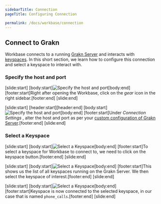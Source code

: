 ```yaml
---
sidebarTitle: Connection
pageTitle: Configuring Connection

permalink: /docs/workbase/connection
---
```


<!-- 1.5
## Preferences
The preferences panel in Workbase allows us to manage [Keyspaces](/docs/management/keyspace) as well as configuring the connection to the [Grakn Server](/docs/running-grakn/install-n-run#starting-the-grakn-server).

### Configure Connection
<div class="slideshow">

[slide:start]
[header:start][header:end]
[body:start]![Visit KGMS on Google Cloud](/images/workbase/preferences_a.png)[body:end]
[footer:start]Click on the gear icon to open the preferences panel.[footer:end]
[slide:end]

[slide:start]
[header:start][header:end]
[body:start]![Launch](/images/workbase/preferences_b.png)[body:end]
[slide:end]

[slide:start]
[header:start][header:end]
[body:start]![Launch](/images/workbase/preferences_connection_a.png)[body:end]
[footer:start]The top part of the preferences panel allows us to configure the host and port of the running Grakn Server.[footer:end]
[slide:end]

[slide:start]
[header:start][header:end]
[body:start]![Launch](/images/workbase/preferences_connection_b.png)[body:end]
[footer:start]Changing either the host or the port, requires a **Test**.[footer:end]
[slide:end]

[slide:start]
[header:start][header:end]
[body:start]![Launch](/images/workbase/preferences_connection_c.png)[body:end]
[footer:start]If no Grakn Server is running on the given host and port, the connection will be marked as **Invalid**.[footer:end]
[slide:end]

[slide:start]
[header:start][header:end]
[body:start]![Launch](/images/workbase/preferences_connection_a.png)[body:end]
[footer:start]Testing the connection with correct host and port, marks it as **Valid**.[footer:end]
[slide:end]

</div>


### Manage Keyspaces
<div class="slideshow">

[slide:start]
[header:start][header:end]
[body:start]![Visit KGMS on Google Cloud](/images/workbase/preferences_a.png)[body:end]
[footer:start]Click on the gear icon to open the preferences panel.[footer:end]
[slide:end]

[slide:start]
[header:start][header:end]
[body:start]![Launch](/images/workbase/preferences_b.png)[body:end]
[slide:end]

[slide:start]
[header:start][header:end]
[body:start]![Launch](/images/workbase/preferences_keyspaces_a.png)[body:end]
[footer:start]The bottom part of the preferences panel allows us to view, create and delete keyspaces.[footer:end]
[slide:end]

[slide:start]
[header:start][header:end]
[body:start]![Launch](/images/workbase/preferences_keyspaces_b.png)[body:end]
[footer:start]To create a new keyspace, we need to enter a name and click on **Create New Keyspace**.[footer:end]
[slide:end]

[slide:start]
[header:start][header:end]
[body:start]![Launch](/images/workbase/preferences_keyspaces_c.png)[body:end]
[footer:start]This creates the new keyspace and displays it in the list.[footer:end]
[slide:end]

[slide:start]
[header:start][header:end]
[body:start]![Launch](/images/workbase/preferences_keyspaces_d.png)[body:end]
[footer:start]To delete a keyspace, we need to click on the _trash_ icon next to it.[footer:end]
[slide:end]

[slide:start]
[header:start][header:end]
[body:start]![Launch](/images/workbase/preferences_keyspaces_a.png)[body:end]
[footer:start][footer:end]
[slide:end]

</div> -->

## Connect to Grakn
Workbase connects to a running [Grakn Server](/docs/running-grakn/install-n-run#start-the-grakn-server) and interacts with [keyspaces](/docs/management/keyspace). In this short section, we learn how to configure this connection and select a keyspace to interact with.

### Specify the host and port
<div class="slideshow">

[slide:start]
[body:start]![Specify the host and port](/docs/images/workbase/main_settings.png)[body:end]
[footer:start]Right after opening the Workbase, click on the _gear_ icon in the right sidebar.[footer:end]
[slide:end]

[slide:start]
[header:start][header:end]
[body:start]![Specify the host and port](/docs/images/workbase/settings_connection.png)[body:end]
[footer:start]Under _Connection Settings_ , alter the host and port as per your [custom configuration of Grakn Server](/docs/running-grakn/configuration##host-and-port).[footer:end]
[slide:end]

</div>

### Select a Keyspace
<div class="slideshow">

[slide:start]
[body:start]![Select a Keyspace](/docs/images/workbase/main_keyspace.png)[body:end]
[footer:start]To select a keyspace for Workbase to connect to, we need to click on the keyspace button.[footer:end]
[slide:end]

[slide:start]
[body:start]![Select a Keyspace](/docs/images/workbase/main_keyspace_select.png)[body:end]
[footer:start]This shows us the list of all keyspaces running on the Grakn Server. We then select the keyspace of interest.[footer:end]
[slide:end]

[slide:start]
[body:start]![Select a Keyspace](/docs/images/workbase/main_keyspace_selected.png)[body:end]
[footer:start]Keyspace is now connected to the selected keyspace, in our case that is named `phone_calls`.[footer:end]
[slide:end]

</div>